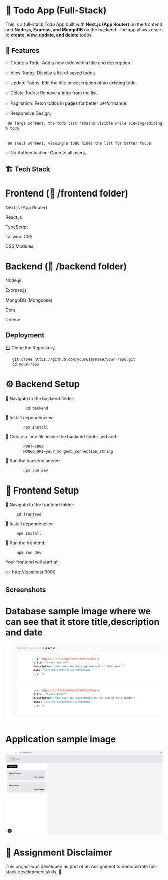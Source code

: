 
# 📌 Todo App (Full-Stack)

This is a full-stack Todo App built with **Next.js (App Router)** on the frontend and **Node.js, Express, and MongoDB** on the backend. The app allows users to **create, view, update, and delete** todos.


## 📝 Features
✅ Create a Todo: Add a new todo with a title and description.

✅ View Todos: Display a list of saved todos.

✅ Update Todos: Edit the title or description of an existing todo.

✅ Delete Todos: Remove a todo from the list.

✅ Pagination: Fetch todos in pages for better performance.

✅ Responsive Design:

     On large screens, the todo list remains visible while viewing/editing a todo.


     On small screens, viewing a todo hides the list for better focus.

✅ No Authentication: Open to all users.






## 🏗 Tech Stack

# Frontend (📌 /frontend folder)

Next.js (App Router)

React.js

TypeScript

Tailwind CSS

CSS Modules

# Backend (📌 /backend folder)
Node.js

Express.js

MongoDB (Mongoose)

Cors

Dotenv


## Deployment

1️⃣ Clone the Repository
   
       git clone https://github.com/yourusername/your-repo.git
       cd your-repo


# ⚙ Backend Setup

📌 Navigate to the backend folder:

             cd backend

📌 Install dependencies:
         
            npm Install

📌 Create a .env file inside the backend folder and add:

            PORT=5000
            MONGO_URI=your_mongodb_connection_string

📌 Run the backend server:
            
            npm run dev


# 🎨 Frontend Setup

📌 Navigate to the frontend folder:
      
         cd frontend

📌 Install dependencies:
        
         npm Install

📌 Run the frontend:

         npm run dev

Your frontend will start at:

👉 http://localhost:3000



## Screenshots
# Database sample image where we can see that it store title,description and date

![App Screenshot](sampleimg1.png)

# Application sample image

![App Screenshot](sampleimg2.png)


# 💼 Assignment Disclaimer

This project was developed as part of an Assignment to demonstrate full-stack development skills. 🚀
